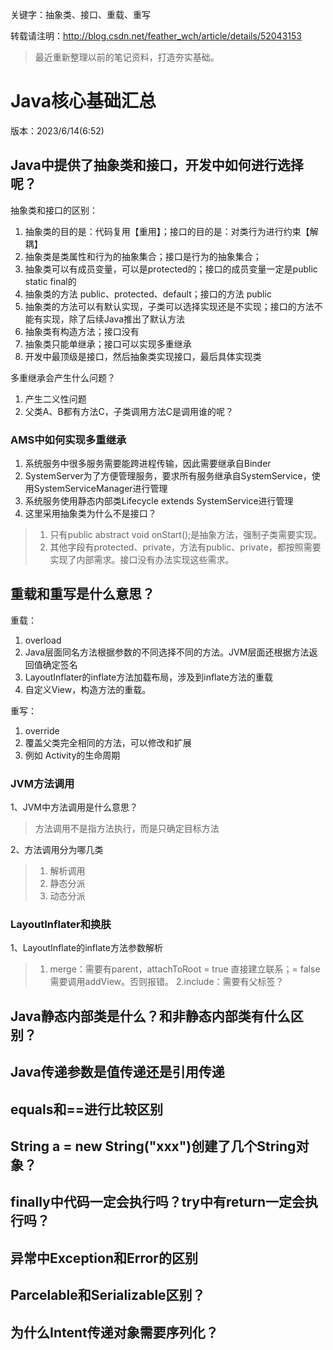 关键字：抽象类、接口、重载、重写

转载请注明：http://blog.csdn.net/feather_wch/article/details/52043153

> 最近重新整理以前的笔记资料，打造夯实基础。

# Java核心基础汇总
版本：2023/6/14(6:52)

## Java中提供了抽象类和接口，开发中如何进行选择呢？

抽象类和接口的区别：
1. 抽象类的目的是：代码复用【重用】；接口的目的是：对类行为进行约束【解耦】
2. 抽象类是类属性和行为的抽象集合；接口是行为的抽象集合；
3. 抽象类可以有成员变量，可以是protected的；接口的成员变量一定是public static final的
4. 抽象类的方法 public、protected、default；接口的方法 public
5. 抽象类的方法可以有默认实现，子类可以选择实现还是不实现；接口的方法不能有实现，除了后续Java推出了默认方法
6. 抽象类有构造方法；接口没有
7. 抽象类只能单继承；接口可以实现多重继承
8. 开发中最顶级是接口，然后抽象类实现接口，最后具体实现类


多重继承会产生什么问题？
1. 产生二义性问题
2. 父类A、B都有方法C，子类调用方法C是调用谁的呢？

### AMS中如何实现多重继承

1. 系统服务中很多服务需要能跨进程传输，因此需要继承自Binder
2. SystemServer为了方便管理服务，要求所有服务继承自SystemService，使用SystemServiceManager进行管理
3. 系统服务使用静态内部类Lifecycle extends SystemService进行管理
4. 这里采用抽象类为什么不是接口？
> 1. 只有public abstract void onStart();是抽象方法，强制子类需要实现。
> 2. 其他字段有protected、private，方法有public、private，都按照需要实现了内部需求。接口没有办法实现这些需求。


## 重载和重写是什么意思？

重载：
1. overload
2. Java层面同名方法根据参数的不同选择不同的方法。JVM层面还根据方法返回值确定签名
3. LayoutInflater的inflate方法加载布局，涉及到inflate方法的重载
4. 自定义View，构造方法的重载。


重写：
1. override
2. 覆盖父类完全相同的方法，可以修改和扩展
3. 例如 Activity的生命周期

### JVM方法调用

1、JVM中方法调用是什么意思？
> 方法调用不是指方法执行，而是只确定目标方法

2、方法调用分为哪几类
> 1. 解析调用
> 2. 静态分派
> 3. 动态分派

### LayoutInflater和换肤

1、LayoutInflate的inflate方法参数解析
> 1. merge：需要有parent，attachToRoot = true 直接建立联系；= false 需要调用addView。否则报错。
> 2.include：需要有父标签？


## Java静态内部类是什么？和非静态内部类有什么区别？

## Java传递参数是值传递还是引用传递

## equals和==进行比较区别

## String a = new String("xxx")创建了几个String对象？

## finally中代码一定会执行吗？try中有return一定会执行吗？

## 异常中Exception和Error的区别

## Parcelable和Serializable区别？

## 为什么Intent传递对象需要序列化？
